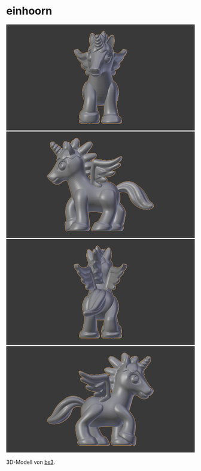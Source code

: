 # einhoorn

![](front.png)
![](right.png)
![](back.png)
![](left.png)

3D-Modell von [bs3](https://www.thingiverse.com/bs3/about).
